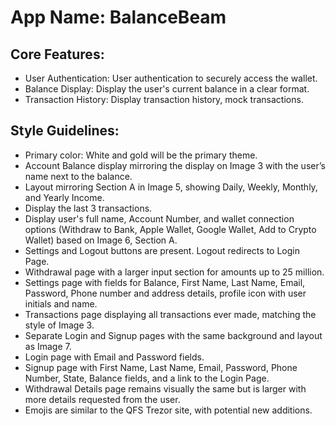 # **App Name**: BalanceBeam

## Core Features:

- User Authentication: User authentication to securely access the wallet.
- Balance Display: Display the user's current balance in a clear format.
- Transaction History: Display transaction history, mock transactions.

## Style Guidelines:

- Primary color: White and gold will be the primary theme.
- Account Balance display mirroring the display on Image 3 with the user’s name next to the balance.
- Layout mirroring Section A in Image 5, showing Daily, Weekly, Monthly, and Yearly Income.
- Display the last 3 transactions.
- Display user's full name, Account Number, and wallet connection options (Withdraw to Bank, Apple Wallet, Google Wallet, Add to Crypto Wallet) based on Image 6, Section A.
- Settings and Logout buttons are present. Logout redirects to Login Page.
- Withdrawal page with a larger input section for amounts up to 25 million.
- Settings page with fields for Balance, First Name, Last Name, Email, Password, Phone number and address details, profile icon with user initials and name.
- Transactions page displaying all transactions ever made, matching the style of Image 3.
- Separate Login and Signup pages with the same background and layout as Image 7.
- Login page with Email and Password fields.
- Signup page with First Name, Last Name, Email, Password, Phone Number, State, Balance fields, and a link to the Login Page.
- Withdrawal Details page remains visually the same but is larger with more details requested from the user.
- Emojis are similar to the QFS Trezor site, with potential new additions.